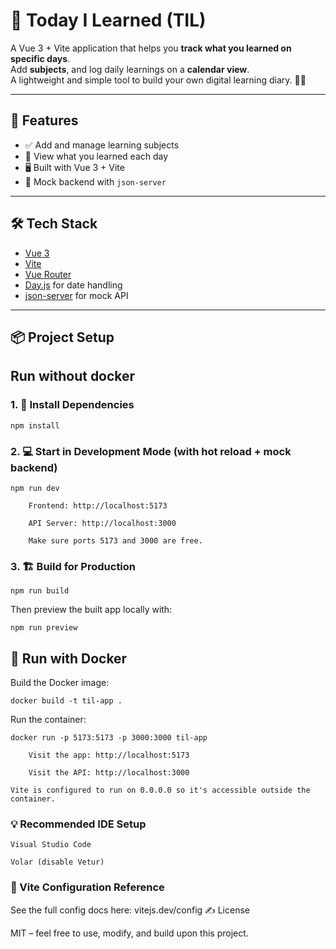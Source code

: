 # 📘 Today I Learned (TIL)

A Vue 3 + Vite application that helps you **track what you learned on specific days**.  
Add **subjects**, and log daily learnings on a **calendar view**.  
A lightweight and simple tool to build your own digital learning diary. 🧠📅

---

## 🚀 Features

- ✅ Add and manage learning subjects
- 📅 View what you learned each day
- 🖥️ Built with Vue 3 + Vite
- 🔧 Mock backend with `json-server`

---

## 🛠️ Tech Stack

- [Vue 3](https://vuejs.org/)
- [Vite](https://vitejs.dev/)
- [Vue Router](https://router.vuejs.org/)
- [Day.js](https://day.js.org/) for date handling
- [json-server](https://github.com/typicode/json-server) for mock API

---

## 📦 Project Setup

## Run without docker

### 1. 🔧 Install Dependencies

    npm install

### 2. 💻 Start in Development Mode (with hot reload + mock backend)

    npm run dev

        Frontend: http://localhost:5173

        API Server: http://localhost:3000

        Make sure ports 5173 and 3000 are free.

### 3. 🏗️ Build for Production

    npm run build

Then preview the built app locally with:

    npm run preview

## 🐳 Run with Docker

Build the Docker image:

    docker build -t til-app .

Run the container:

    docker run -p 5173:5173 -p 3000:3000 til-app

        Visit the app: http://localhost:5173

        Visit the API: http://localhost:3000

    Vite is configured to run on 0.0.0.0 so it's accessible outside the container.

### 💡 Recommended IDE Setup

    Visual Studio Code

    Volar (disable Vetur)

### 🔗 Vite Configuration Reference

See the full config docs here: vitejs.dev/config
✍️ License

MIT – feel free to use, modify, and build upon this project.
